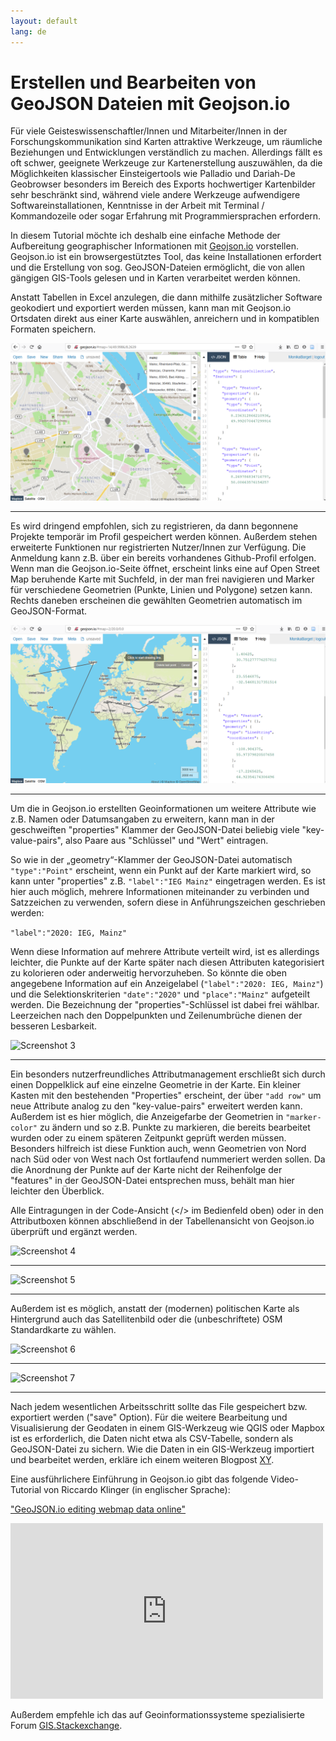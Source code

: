 ```yaml
---
layout: default
lang: de
---
```


# Erstellen und Bearbeiten von GeoJSON Dateien mit Geojson.io

Für viele Geisteswissenschaftler/Innen und Mitarbeiter/Innen in der Forschungskommunikation sind Karten attraktive Werkzeuge, um räumliche Beziehungen und Entwicklungen verständlich zu machen. Allerdings fällt es oft schwer, geeignete Werkzeuge zur Kartenerstellung auszuwählen, da die Möglichkeiten klassischer Einsteigertools wie Palladio und Dariah-De Geobrowser besonders im Bereich des Exports hochwertiger Kartenbilder sehr beschränkt sind, während viele andere Werkzeuge aufwendigere Softwareinstallationen, Kenntnisse in der Arbeit mit Terminal / Kommandozeile oder sogar Erfahrung mit Programmiersprachen erfordern.

In diesem Tutorial möchte ich deshalb eine einfache Methode der Aufbereitung geographischer Informationen mit [Geojson.io](http://geojson.io/#map=2/20.0/0.0) vorstellen. Geojson.io ist ein browsergestütztes Tool, das keine Installationen erfordert und die Erstellung von sog. GeoJSON-Dateien ermöglicht, die von allen gängigen GIS-Tools gelesen und in Karten verarbeitet werden können.

Anstatt Tabellen in Excel anzulegen, die dann mithilfe zusätzlicher Software geokodiert und exportiert werden müssen, kann man mit Geojson.io Ortsdaten direkt aus einer Karte auswählen, anreichern und in kompatiblen Formaten speichern. 

<img alt="Screenshot1" src="../screenshots/Screenshot1_points.png">

----

Es wird dringend empfohlen, sich zu registrieren, da dann begonnene Projekte temporär im Profil gespeichert werden können. Außerdem stehen erweiterte Funktionen nur registrierten Nutzer/Innen zur Verfügung. Die Anmeldung kann z.B. über ein bereits vorhandenes Github-Profil erfolgen. Wenn man die Geojson.io-Seite öffnet, erscheint links eine auf Open Street Map beruhende Karte mit Suchfeld, in der man frei navigieren und Marker für verschiedene Geometrien (Punkte, Linien und Polygone) setzen kann. Rechts daneben erscheinen die gewählten Geometrien automatisch im GeoJSON-Format.

<img alt="Screenshot2" src="../screenshots/Screenshot2_codeview_raw.png">

----

Um die in Geojson.io erstellten Geoinformationen um weitere Attribute wie z.B. Namen oder Datumsangaben zu erweitern, kann man in der geschweiften "properties" Klammer der GeoJSON-Datei beliebig viele "key-value-pairs", also Paare aus "Schlüssel" und "Wert" eintragen.

So wie in der „geometry“-Klammer der GeoJSON-Datei automatisch ```"type":"Point"``` erscheint, wenn ein Punkt auf der Karte markiert wird, so kann unter "properties" z.B. ```"label":"IEG Mainz"``` eingetragen werden. Es ist hier auch möglich, mehrere Informationen miteinander zu verbinden und Satzzeichen zu verwenden, sofern diese in Anführungszeichen geschrieben werden:

```"label":"2020: IEG, Mainz"```

Wenn diese Information auf mehrere Attribute verteilt wird, ist es allerdings leichter, die Punkte auf der Karte später nach diesen Attributen kategorisiert zu kolorieren oder anderweitig hervorzuheben. So könnte die oben angegebene Information auf ein Anzeigelabel (```"label":"2020: IEG, Mainz"```) und die Selektionskriterien ```"date":"2020"``` und ```"place":"Mainz"``` aufgeteilt werden. Die Bezeichnung der "properties"-Schlüssel ist dabei frei wählbar. Leerzeichen nach den Doppelpunkten und Zeilenumbrüche dienen der besseren Lesbarkeit. 

<img alt="Screenshot 3" src="../screenshots/Screenshot3_Geometrie%20Punkte%20mit%20Attributen.png">

----

Ein besonders nutzerfreundliches Attributmanagement erschließt sich durch einen Doppelklick auf eine einzelne Geometrie in der Karte. Ein kleiner Kasten mit den bestehenden "Properties" erscheint, der über ```"add row"``` um neue Attribute analog zu den "key-value-pairs" erweitert werden kann. Außerdem ist es hier möglich, die Anzeigefarbe der Geometrien in ```"marker-color"``` zu ändern und so z.B. Punkte zu markieren, die bereits bearbeitet wurden oder zu einem späteren Zeitpunkt geprüft werden müssen. Besonders hilfreich ist diese Funktion auch, wenn Geometrien von Nord nach Süd oder von West nach Ost fortlaufend nummeriert werden sollen. Da die Anordnung der Punkte auf der Karte nicht der Reihenfolge der "features" in der GeoJSON-Datei entsprechen muss, behält man hier leichter den Überblick.

Alle Eintragungen in der Code-Ansicht (</> im Bedienfeld oben) oder in den Attributboxen können abschließend in der Tabellenansicht von Geojson.io überprüft und ergänzt werden.

<img alt="Screenshot 4" src="../screenshots/Screenshot4_Codeview_properties%20added.png">

----

<img alt="Screenshot 5" src="../screenshots/Screenshot5_Tabellenansicht.png">

----

Außerdem ist es möglich, anstatt der (modernen) politischen Karte als Hintergrund auch das Satellitenbild oder die (unbeschriftete) OSM Standardkarte zu wählen.

<img alt="Screenshot 6" src="../screenshots/Screenshot6_OSMAnsicht.png">

----

<img alt="Screenshot 7" src="../screenshots/Screenshot7_Satellitenansicht.png">

----

Nach jedem wesentlichen Arbeitsschritt sollte das File gespeichert bzw. exportiert werden ("save" Option). Für die weitere Bearbeitung und Visualisierung der Geodaten in einem GIS-Werkzeug wie QGIS oder Mapbox ist es erforderlich, die Daten nicht etwa als CSV-Tabelle, sondern als GeoJSON-Datei zu sichern. Wie die Daten in ein GIS-Werkzeug importiert und bearbeitet werden, erkläre ich einem weiteren Blogpost [XY](Link).

Eine ausführlichere Einführung in Geojson.io gibt das folgende Video-Tutorial von Riccardo Klinger (in englischer Sprache):

["GeoJSON.io editing webmap data online"](https://www.youtube.com/watch?v=sPAkG7bS10o)

<iframe width="500" height="281" src="https://www.youtube.com/embed/sPAkG7bS10o" frameborder="0" allow="accelerometer; autoplay; encrypted-media; gyroscope; picture-in-picture" allowfullscreen></iframe>

Außerdem empfehle ich das auf Geoinformationssysteme spezialisierte Forum [GIS.Stackexchange](https://gis.stackexchange.com/).
